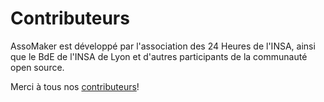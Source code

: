 # Contributeurs

AssoMaker est développé par l'association des 24 Heures de l'INSA, ainsi que le BdE de l'INSA de Lyon et d'autres participants de la communauté open source.

Merci à tous nos [contributeurs](https://github.com/24HeuresINSA/PHPM/graphs/contributors)!
